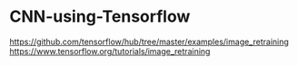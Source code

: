 # CNN-using-Tensorflow


https://github.com/tensorflow/hub/tree/master/examples/image_retraining
https://www.tensorflow.org/tutorials/image_retraining
